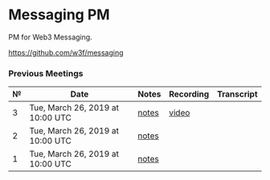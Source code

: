 # Messaging PM

PM for Web3 Messaging.

https://github.com/w3f/messaging


### Previous Meetings
 №  | Date | Notes | Recording | Transcript
 ---|---|---|---|---|
 3 | Tue, March 26, 2019 at 10:00 UTC | [notes](notes/meeting03.md) | [video](https://www.youtube.com/watch?v=hqd4GAjY16A&list=PLbrz7IuP1hriQ37CnI8gzYXm04EGsLS4q)  | |
 2 | Tue, March 26, 2019 at 10:00 UTC | [notes](notes/meeting02.md) |  | |
 1 | Tue, March 26, 2019 at 10:00 UTC | [notes](notes/meeting01.md) |  | |
